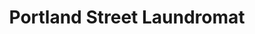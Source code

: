 ---
title: "Portland Street Laundromat"
url: /saint-johnsbury/portland-street-laundromat/
shop: laundry
---